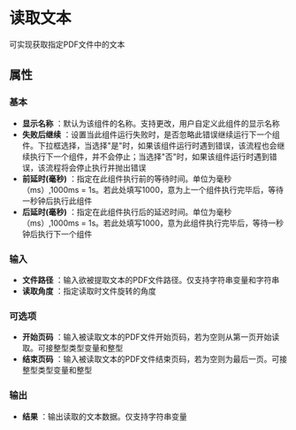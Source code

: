 # 读取文本

可实现获取指定PDF文件中的文本

## 属性

### 基本

- **显示名称** ：默认为该组件的名称。支持更改，用户自定义此组件的显示名称
- **失败后继续** ：设置当此组件运行失败时，是否忽略此错误继续运行下一个组件。下拉框选择，当选择"是"时，如果该组件运行时遇到错误，该流程也会继续执行下一个组件，并不会停止；当选择"否"时，如果该组件运行时遇到错误，该流程将会停止执行并抛出错误
- **前延时(毫秒)** ：指定在此组件执行前的等待时间。单位为毫秒（ms）,1000ms = 1s。若此处填写1000，意为上一个组件执行完毕后，等待一秒钟后执行此组件
- **后延时(毫秒)** ：指定在此组件执行后的延迟时间。单位为毫秒（ms）,1000ms = 1s。若此处填写1000，意为此组件执行完毕后，等待一秒钟后执行下一个组件

### 输入

- **文件路径** ：输入欲被提取文本的PDF文件路径。仅支持字符串变量和字符串
- **读取角度** ：指定读取时文件旋转的角度

### 可选项

- **开始页码** ：输入被读取文本的PDF文件开始页码，若为空则从第一页开始读取。可接整型类型变量和整型
- **结束页码** ：输入被读取文本的PDF文件结束页码，若为空则为最后一页。可接整型类型变量和整型

### 输出

- **结果** ：输出读取的文本数据。仅支持字符串变量